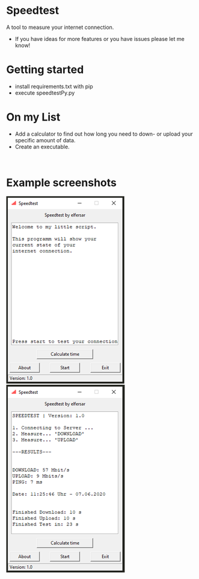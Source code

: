 # Speedtest
A tool to measure your internet connection.<br />
- If you have ideas for more features or you have issues please let me know!

# Getting started
- install requirements.txt with pip
- execute speedtestPy.py

# On my List
- Add a calculator to find out how long you need to down- or upload your specific amount of data.<br />
- Create an executable.
<br />

# Example screenshots
![Example Image](https://github.com/elfersar/Speedtest/blob/master/images/example0.png)
![Example Image](https://github.com/elfersar/Speedtest/blob/master/images/example1.png)
